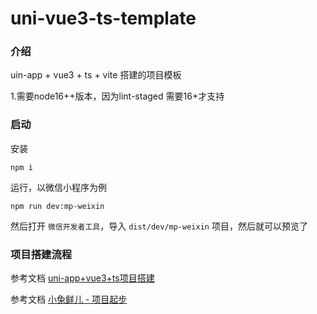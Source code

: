 # uni-vue3-ts-template

### 介绍

uin-app + vue3 + ts + vite 搭建的项目模板

1.需要node16++版本，因为lint-staged 需要16+才支持

### 启动

安装

```shell
npm i
```

运行，以微信小程序为例

```shell
npm run dev:mp-weixin
```

然后打开 `微信开发者工具`，导入 `dist/dev/mp-weixin` 项目，然后就可以预览了

### 项目搭建流程

参考文档 [uni-app+vue3+ts项目搭建](https://www.cnblogs.com/weizwz/p/17952042)

参考文档 [小兔鲜儿 - 项目起步](https://megasu.gitee.io/uni-app-shop-note/rabbit-shop/)
